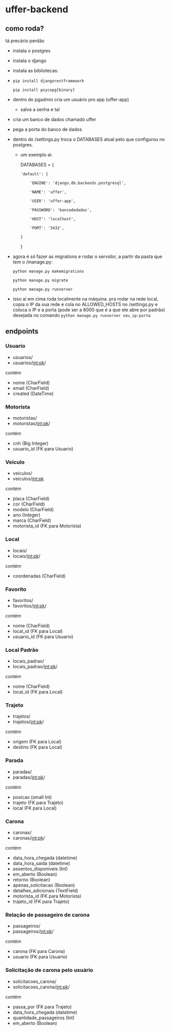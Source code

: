 # uffer-backend

## como roda?
tá precário perdão
- instala o postgres
- instala o django
- instala as bibliotecas:
- 
  ```pip install djangorestframework```
  
  ```pip install psycopg[binary]```
- dentro do pgadmin cria um usuário pro app (uffer-app)
  - salva a senha e tal
- cria um banco de dados chamado uffer
- pega a porta do banco de dados
- dentro do /settings.py troca o DATABASES atual pelo que configurou no postgres.
  - um exemplo ai:
    

    DATABASES = {
    
        'default': {
    
            'ENGINE': 'django.db.backends.postgresql',
    
            'NAME': 'uffer',
    
            'USER': 'uffer-app',
    
            'PASSWORD': 'bancodedados',
    
            'HOST': 'localhost',
    
            'PORT': '5432',
    
        }
    
    }

- agora é só fazer as migrations e rodar o servidor, a partir da pasta que tem o /manage.py:
  
    ```python manage.py makemigrations```
  
    ```python manage.py migrate```
  
    ```python manage.py runserver```

- isso aí em cima roda localmente na máquina. pra rodar na rede local, copia o IP da sua rede e cola no ALLOWED_HOSTS no /settings.py e coloca o IP e a porta (pode ser a 8000 que é a que ele abre por padrão) desejada no comando
  ```python manage.py runserver seu_ip:porta```

## endpoints

### Usuario
- usuarios/
- usuarios/<int:pk>/
  
contém
  - nome (CharField)
  - email (CharField)
  - created (DateTime)

### Motorista
- motoristas/
- motoristas/<int:pk>/
  
contém
  - cnh (Big Integer)
  - usuario_id (FK para Usuario)

### Veículo
- veiculos/
- veiculos/<int:pk>
  
contém
  - placa (CharField)
  - cor (CharField)
  - modelo (CharField)
  - ano (Integer)
  - marca (CharField)
  - motorista_id (FK para Motorista)

### Local
- locais/
- locais/<int:pk>/
  
contém
  - coordenadas (CharField)
  
### Favorito
- favoritos/
- favoritos/<int:pk>/
  
contém
  - nome (CharField)
  - local_id (FK para Local)
  - usuario_id (FK para Usuario)

### Local Padrão
- locais_padrao/
- locais_padrao/<int:pk>/
  
contém
  - nome (CharField)
  - local_id (FK para Local)

### Trajeto
- trajetos/
- trajetos/<int:pk>/
  
contém
  - origem (FK para Local)
  - destino (FK para Local)

### Parada
- paradas/
- paradas/<int:pk>/
  
contém
  - posicao (small Int)
  - trajeto (FK para Trajeto)
  - local (FK para Local)

### Carona
- caronas/
- caronas/<int:pk>/
  
contém
  - data_hora_chegada (datetime)
  - data_hora_saida (datetime)
  - assentos_disponiveis (Int)
  - em_aberto (Boolean)
  - retorno (Boolean)
  - apenas_solicitacao (Boolean)
  - detalhes_adicionais (TextField)
  - motorista_id (FK para Motorista)
  - trajeto_id (FK para Trajeto)

### Relação de passageiro de carona
- passageiros/
- passageiros/<int:pk>/
  
contém
  - carona (FK para Carona)
  - usuario (FK para Usuario)

### Solicitação de carona pelo usuário
- solicitacoes_carona/
- solicitacoes_carona/<int:pk>/
  
contém
  - passa_por (FK para Trajeto)
  - data_hora_chegada (datatime)
  - quantidade_passageiros (Int)
  - em_aberto (Boolean)
